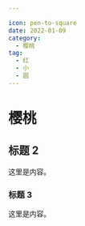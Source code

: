 ```yaml
---

icon: pen-to-square
date: 2022-01-09
category:
  - 樱桃
tag:
  - 红
  - 小
  - 圆
---
```



# 樱桃

## 标题 2

这里是内容。

### 标题 3

这里是内容。

